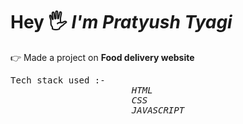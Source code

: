 # Hey 🖐️ <i>I'm Pratyush Tyagi </i>
👉 Made a project on <b>Food delivery website</b><br>
  <pre>Tech stack used :-
                      <i> HTML 
                       CSS
                       JAVASCRIPT</i></pre>
                          
